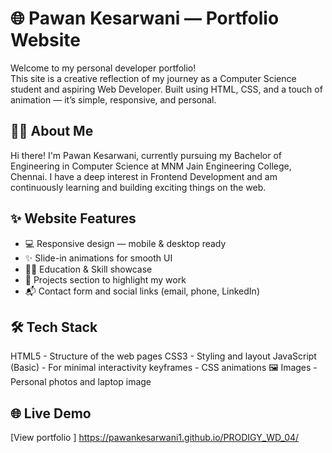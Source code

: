 # 🌐 Pawan Kesarwani — Portfolio Website

Welcome to my personal developer portfolio!  
This site is a creative reflection of my journey as a Computer Science student and aspiring Web Developer. Built using HTML, CSS, and a touch of animation — it’s simple, responsive, and personal.

## 🙋‍♂ About Me

Hi there! I'm Pawan Kesarwani, currently pursuing my Bachelor of Engineering in Computer Science at MNM Jain Engineering College, Chennai. I have a deep interest in Frontend Development and am continuously learning and building exciting things on the web.



## ✨ Website Features

- 💻 Responsive design — mobile & desktop ready
- ✨ Slide-in animations for smooth UI
- 🧑‍🎓 Education & Skill showcase
- 📁 Projects section to highlight my work
- 📬 Contact form and social links (email, phone, LinkedIn)



## 🛠 Tech Stack

HTML5 - Structure of the web pages 
CSS3 - Styling and layout 
JavaScript (Basic) - For minimal interactivity 
keyframes - CSS animations 
🖼 Images - Personal photos and laptop image 

## 🌐 Live Demo
[View portfolio ]  https://pawankesarwani1.github.io/PRODIGY_WD_04/
